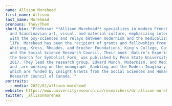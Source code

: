 ```yaml
---
name: Allison Morehead
first_name: Allison
last_name: Morehead
pronouns: They/Them
short_bio: "Professor **Allison Morehead** specializes in modern French, German,
  and Scandinavian art, visual, and material culture, emphasizing intersections
  with the psy-sciences and relays between modernism and the medicalization of
  life. Morehead has been the recipient of grants and fellowships from the
  Whiting, Kress, Rhoades, and Brocher Foundations, King's College, Cambridge,
  and the Social Science Research Council. Their book _Nature’s Experiments and
  the Search for Symbolist Form_ was published by Penn State University Press in
  2017. They lead the research group, Edvard Munch, Modernism, and Medicine,
  and  are working on the monograph _Gambling and the Modern Imaginary_, both of
  which are funded by Insight Grants from the Social Sciences and Humanities
  Research Council of Canada. "
portraits:
  - media: 2022/02/allison-morehead
website: https://www.universityresearch.ca/researchers/dr-allison-morehead/
twitter: _allisonmorehea
---
```

